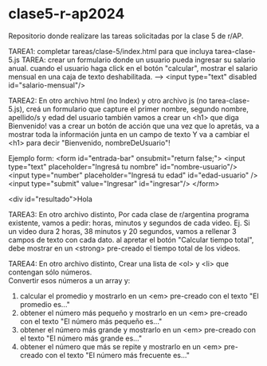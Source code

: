 # clase5-r-ap2024
Repositorio donde realizare las tareas solicitadas por la clase 5 de r/AP.


TAREA1: completar tareas/clase-5/index.html para que incluya tarea-clase-5.js
TAREA: crear un formulario donde un usuario pueda ingresar su salario anual.
cuando el usuario haga click en el botón "calcular", mostrar el salario mensual
en una caja de texto deshabilitada. --> \<input type="text" disabled id="salario-mensual"/>

TAREA2: En otro archivo html (no Index) y otro archivo js (no tarea-clase-5.js),
creá un formulario que capture el primer nombre, segundo nombre, apellido/s y edad del usuario
también vamos a crear un \<h1> que diga Bienvenido!
vas a crear un botón de acción que una vez que lo apretás, va a
mostrar toda la información junta en un campo de texto
Y va a cambiar el \<h1> para decir "Bienvenido, nombreDeUsuario"!

Ejemplo form:
  \<form id="entrada-bar" onsubmit="return false;">
   \<input type="text" placeholder="Ingresá tu nombre" id="nombre-usuario"/>
   \<input type="number" placeholder="Ingresá tu edad" id="edad-usuario" />
   \<input type="submit" value="Ingresar" id="ingresar"/>
  \</form>

  \<div id="resultado">Hola</div>


TAREA3: En otro archivo distinto,
Por cada clase de r/argentina programa existente, vamos a pedir:
horas, minutos y segundos de cada video. Ej. Si un video dura
2 horas, 38 minutos y 20 segundos, vamos a rellenar 3 campos de texto con
cada dato.
al apretar el botón "Calcular tiempo total", debe mostrar en un
\<strong> pre-creado el tiempo total de los videos.

TAREA4: En otro archivo distinto,
Crear una lista de \<ol> y \<li> que contengan sólo números.  
Convertir esos números a un array y:
1. calcular el promedio y mostrarlo en un \<em> pre-creado con el texto "El promedio es..."
2. obtener el número más pequeño y mostrarlo en un \<em> pre-creado con el texto "El número más pequeño es..."
3. obtener el número más grande y mostrarlo en un \<em> pre-creado con el texto "El número más grande es..."
4. obtener el número que más se repite y mostrarlo en un \<em> pre-creado con el texto "El número más frecuente es..."
